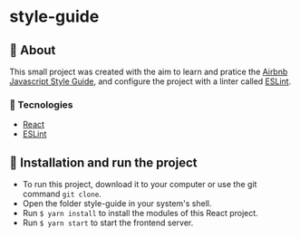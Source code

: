 # style-guide

## 📖 About
This small project was created with the aim to learn and pratice the [Airbnb Javascript Style Guide](https://github.com/airbnb/javascript), and configure the project with a linter called [ESLint](https://eslint.org/). 

### 🚀 Tecnologies
* [React](https://reactjs.org/) 
* [ESLint](https://eslint.org/)

## 🔧 Installation and run the project 

* To run this project, download it to your computer or use the git command `git clone`.
* Open the folder style-guide in your system's shell.
* Run `$ yarn install` to install the modules of this React project.
* Run `$ yarn start` to start the frontend server.
